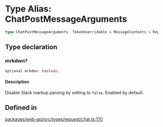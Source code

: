 # Type Alias: ChatPostMessageArguments

```ts
type ChatPostMessageArguments: TokenOverridable & MessageContents & ReplyInThread & Authorship & Parse & LinkNames & Metadata & Unfurls & object;
```

## Type declaration

### mrkdwn?

```ts
optional mrkdwn: boolean;
```

#### Description

Disable Slack markup parsing by setting to `false`. Enabled by default.

## Defined in

[packages/web-api/src/types/request/chat.ts:170](https://github.com/slackapi/node-slack-sdk/blob/c15385ef93ccdde9702f52f7d1f445999203d794/packages/web-api/src/types/request/chat.ts#L170)
